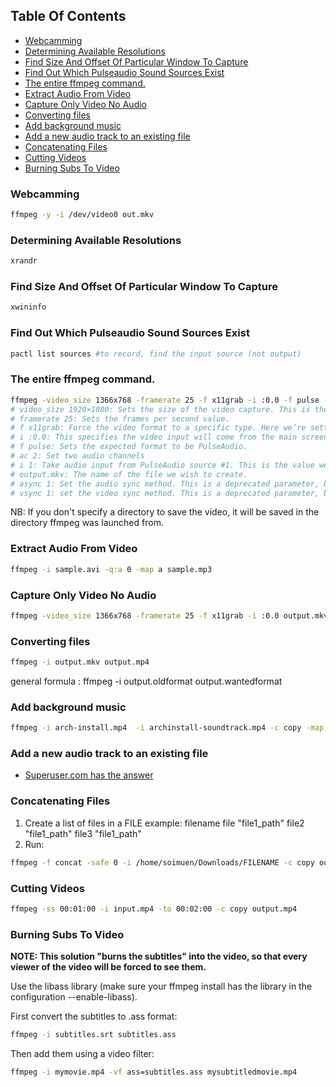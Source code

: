 ## Table Of Contents

* [Webcamming](#webcamming)
* [Determining Available Resolutions](#determining-available-resolutions)
* [Find Size And Offset Of Particular Window To Capture](#find-size-and-offset-of-particular-window-to-capture)
* [Find Out Which Pulseaudio Sound Sources Exist](#find-out-which-pulseaudio-sound-sources-exist)
* [The entire ffmpeg command.](#the-entire-ffmpeg-command)
* [Extract Audio From Video](#extract-audio-from-video)
* [Capture Only Video No Audio](#capture-only-video-no-audio)
* [Converting files](#converting-files)
* [Add background music](#add-background-music)
* [Add a new audio track to an existing file](#add-a-new-audio-track-to-an-existing-file)
* [Concatenating Files](#concatenating-files)
* [Cutting Videos](#cutting-videos)
* [Burning Subs To Video](#burning-subs-to-video)

### Webcamming

```bash
ffmpeg -y -i /dev/video0 out.mkv
```

### Determining Available Resolutions

```bash
xrandr
```

### Find Size And Offset Of Particular Window To Capture

```bash
xwininfo
```

### Find Out Which Pulseaudio Sound Sources Exist 

```bash
pactl list sources #to record, find the input source (not output)
```

### The entire ffmpeg command.

```bash
ffmpeg -video_size 1366x768 -framerate 25 -f x11grab -i :0.0 -f pulse -ac 2 -i 1 output.mkv -async 1 -vsync 1
# video_size 1920×1080: Sets the size of the video capture. This is the value we used xrandr to find.
# framerate 25: Sets the frames per second value.
# f x11grab: Force the video format to a specific type. Here we’re setting the input format to the output of your X server.
# i :0.0: This specifies the video input will come from the main screen.
# f pulse: Sets the expected format to be PulseAudio.
# ac 2: Set two audio channels
# i 1: Take audio input from PulseAudio source #1. This is the value we used pactl to discover.
# output.mkv: The name of the file we wish to create.
# async 1: Set the audio sync method. This is a deprecated parameter, but we’re using it here to avoid error messages that can be ignored.
# vsync 1: set the video sync method. This is a deprecated parameter, but we’re using it here to avoid error messages that can be ignored.
```

NB: If you don't specify a directory to save the video, it will be saved in the
directory ffmpeg was launched from.

### Extract Audio From Video

```bash
ffmpeg -i sample.avi -q:a 0 -map a sample.mp3
```

### Capture Only Video No Audio

```bash
ffmpeg -video_size 1366x768 -framerate 25 -f x11grab -i :0.0 output.mkv -vsync 1
```

### Converting files

```bash
ffmpeg -i output.mkv output.mp4
```
general formula : ffmpeg -i output.oldformat output.wantedformat

### Add background music

```bash
ffmpeg -i arch-install.mp4  -i archinstall-soundtrack.mp4 -c copy -map 0:v:0 -map 1:a:0 output2.mp4
```

### Add a new audio track to an existing file

+ [Superuser.com has the answer](https://superuser.com/questions/1140452/ffmpeg-add-a-new-audio-track-to-existing-file)

### Concatenating Files

1. Create a list of files in a FILE
example: filename
	file "file1_path"
	file2 "file1_path"
	file3 "file1_path"
2. Run: 
```bash
ffmpeg -f concat -safe 0 -i /home/soimuen/Downloads/FILENAME -c copy output.webm
```

### Cutting Videos
```bash
ffmpeg -ss 00:01:00 -i input.mp4 -to 00:02:00 -c copy output.mp4
```

### Burning Subs To Video

**NOTE: This solution "burns the subtitles" into the video, so that every viewer of the video will be forced to see them.**

Use the libass library (make sure your ffmpeg install has the library in the configuration --enable-libass).

First convert the subtitles to .ass format:

```bash
ffmpeg -i subtitles.srt subtitles.ass
```

Then add them using a video filter:

```bash
ffmpeg -i mymovie.mp4 -vf ass=subtitles.ass mysubtitledmovie.mp4
```
